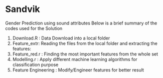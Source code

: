 # Sandvik
Gender Prediction using sound attributes
Below is a brief summary of the codes used for the Solution
1. Download.R : Data Download into a local folder
2. Feature_extr: Reading the files from the local folder and extracting the features: 
3. Feature_red.r : Finding the most important features from the whole set 
4. Modelling.r : Apply different machine learning algorithms for classification purpose
5. Feature Engineering : Modify/Engineer features for better result
